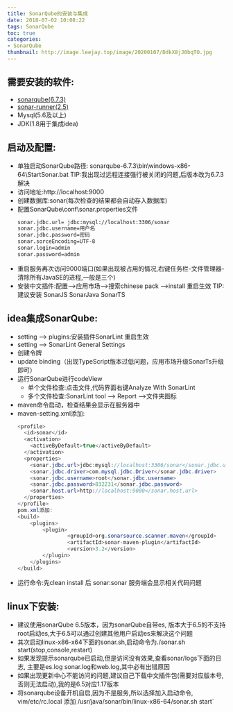 ```yaml
---
title: SonarQube的安装与集成
date: 2018-07-02 10:08:22
tags: SonarQube
toc: true
categories:
- SonarQube
thumbnail: http://image.leejay.top/image/20200107/DdkX8jJ0bqTO.jpg
---
```


## 需要安装的软件:
* <a href="http://www.sonarqube.org/downloads/" target="_blank">sonarqube(6.7.3)</a><br>
* <a href="https://sonarsource.bintray.com/Distribution/sonar-scanner-cli/sonar-scanner-2.5.zip" target="_blank">sonar-runner(2.5)</a><br>
* Mysql(5.6及以上)
* JDK(1.8用于集成idea)
<!-- more -->
## 启动及配置:

* 单独启动SonarQube路径: sonarqube-6.7.3\bin\windows-x86-64\StartSonar.bat 
    TIP:我出现过远程连接强行被关闭的问题,后版本改为6.7.3解决
* 访问地址:http://localhost:9000
* 创建数据库:sonar(每次检查的结果都会自动存入数据库)
* 配置SonarQube\conf\sonar.properties文件
    ``` bash
    sonar.jdbc.url= jdbc:mysql://localhost:3306/sonar
    sonar.jdbc.username=用户名
    sonar.jdbc.password=密码
    sonar.sorceEncoding=UTF-8
    sonar.login=admin
    sonar.password=admin
    ```
* 重启服务再次访问9000端口(如果出现被占用的情况,右键任务栏-文件管理器-清除所有JavaSE的进程,一般是三个)
* 安装中文插件:配置--&gt;应用市场--&gt;搜索chinese pack --&gt;install 重启生效
    TIP:建议安装 SonarJS SonarJava SonarTS

## idea集成SonarQube:
* setting --&gt; plugins:安装插件SonarLint 重启生效
* setting --&gt; SonarLint General Settings
* 创建令牌
* update binding（出现TypeScript版本过低问题，应用市场升级SonarTs升级即可）
* 运行SonarQube进行codeView&nbsp;
    * 单个文件检查:点击文件,代码界面右键Analyze With SonarLint
    * 多个文件检查:SonarLint tool --&gt; Report --&gt;文件夹图标
* maven命令启动，检查结果会显示在服务器中
* maven-setting.xml添加:
    ``` java
   <profile>
      <id>sonar</id>
      <activation>
        <activeByDefault>true</activeByDefault>
      </activation>
      <properties>
        <sonar.jdbc.url>jdbc:mysql://localhost:3306/sonar</sonar.jdbc.url>
        <sonar.jdbc.driver>com.mysql.jdbc.Driver</sonar.jdbc.driver>
        <sonar.jdbc.username>root</sonar.jdbc.username>
        <sonar.jdbc.password>832231</sonar.jdbc.password>
        <sonar.host.url>http://localhost:9000</sonar.host.url>
      </properties>
    </profile>
    pom.xml添加:
    <build>
        <plugins>
            <plugin>
                    <groupId>org.sonarsource.scanner.maven</groupId>
                    <artifactId>sonar-maven-plugin</artifactId>
                    <version>3.2</version>
            </plugin>
        </plugins>
    </build>
    ```
* 运行命令:先clean install 后 sonar:sonar 服务端会显示相关代码问题

## linux下安装:
* 建议使用sonarQube 6.5版本，因为sonarQube自带es, 版本大于6.5的不支持root启动es,大于6.5可以通过创建其他用户启动es来解决这个问题
* 其次启动linux-x86-x64下面的sonar.sh,启动命令为./sonar.sh start(stop,console,restart)
* 如果发现提示sonarqube已启动,但是访问没有效果,查看sonar/logs下面的日志, 主要是es.log sonar.log和web.log,其中必有出错原因
* 如果出现更新中心不能访问的问题,建议自己下载中文插件包(需要对应版本号,否则无法启动),我的是6.5对应1.17版本
* 将sonarqube设备开机自启,因为不是服务,所以选择加入启动命令, vim/etc/rc.local 添加 /usr/java/sonar/bin/linux-x86-64/sonar.sh start`